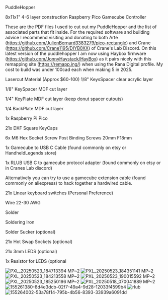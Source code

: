 PuddleHopper

8x11x1" 4-6 layer construction
Raspberry Pico Gamecube Controller

These are the PDF files I used to cut out my PuddleHopper and the list of associated parts that fit inside. 
For the required software and building advice I recommend visiting and donating to both Arte (https://github.com/JulienBernard3383279/pico-rectangle) and Crane (https://github.com/Crane1195/DIYB0XX) of Crane's Lab Discord. 
On this latest version of the puddlehopper I am now using Haybox firmware (https://github.com/JonnyHaystack/HayBox) as it pairs nicely with this remapping site (https://remapp.ing/) when using the Rana Digital profile.
My cost to build was under 100cad each when making 5 in 2025.

Lasercut Material (Approx $60-100)
1/8" KeysSpacer clear acrylic layer

1/8" KeySpacer MDF cut layer

1/4" KeyPlate MDF cut layer (keep donut spacer cutouts)

1/4 BackPlate MDF cut layer


1x Raspberry Pi Pico

21x DXF Square KeyCaps

6x M6 Hex Socket Screw Post Binding Screws 20mm F18mm

1x Gamecube to USB C Cable (found commonly on etsy or HandheldLegends store)

1x RLUB USB C to gamecube protocol adapter (found commonly on etsy or in Cranes Lab discord)

Alternatively you can try to use a gamecube extension cable (found commonly on aliexpress) to hack together a hardwired cable.

21x Linear keyboard switches (Personal Preference)

Wire 22-30 AWG

Solder

Soldering Iron

Solder Sucker (optional)

21x Hot Swap Sockets (optional)

21x 3mm LEDS (optional)

1x Resistor for LEDS (optional

![PXL_20250523_184713394 MP~2](https://github.com/user-attachments/assets/98adcb6d-e70a-4a0c-9578-ccc15a87ecaf)
![PXL_20250523_184351141 MP~2](https://github.com/user-attachments/assets/3c5400a6-90c3-414d-b8cd-02a0dcad0c49)
![PXL_20250523_184213558 MP~2](https://github.com/user-attachments/assets/31bb8009-0249-407f-b1d9-38d6190655f9)
![PXL_20250523_190015592 MP~2](https://github.com/user-attachments/assets/6bac2464-f54d-4308-a929-8ee44269c47b)
![PXL_20250523_185250196 MP~2](https://github.com/user-attachments/assets/6c64c0c3-1706-47d1-bfe4-0a52a5800328)
![PXL_20250518_070041889 MP~2](https://github.com/user-attachments/assets/63c18425-c823-49ea-a1de-f5b4589aa9a6)
![155261380-8d4e3dcb-02f7-49a4-9d28-12033f4599b4](https://github.com/user-attachments/assets/491e6055-3042-4af9-b092-464008724e4f)
![rlub](https://github.com/user-attachments/assets/ba5b5456-9f19-4f46-87e0-84d5072653ba)
![155264002-53a78f14-795b-4b56-8393-33939a6091dd](https://github.com/user-attachments/assets/8973a1f2-3b06-473c-b9cd-724a76fc0437)
